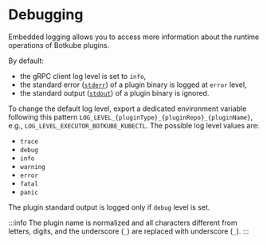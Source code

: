 # Debugging

Embedded logging allows you to access more information about the runtime operations of Botkube plugins.

By default:

- the gRPC client log level is set to `info`,
- the standard error ([`stderr`](<https://en.wikipedia.org/wiki/Standard_streams#Standard_error_(stderr)>)) of a plugin binary is logged at `error` level,
- the standard output ([`stdout`](<https://en.wikipedia.org/wiki/Standard_streams#Standard_output_(stdout)>)) of a plugin binary is ignored.

To change the default log level, export a dedicated environment variable following this pattern `LOG_LEVEL_{pluginType}_{pluginRepo}_{pluginName}`, e.g., `LOG_LEVEL_EXECUTOR_BOTKUBE_KUBECTL`. The possible log level values are:

- `trace`
- `debug`
- `info`
- `warning`
- `error`
- `fatal`
- `panic`

The plugin standard output is logged only if `debug` level is set.

:::info
The plugin name is normalized and all characters different from letters, digits, and the underscore (`_`) are replaced with underscore (`_`).
:::
